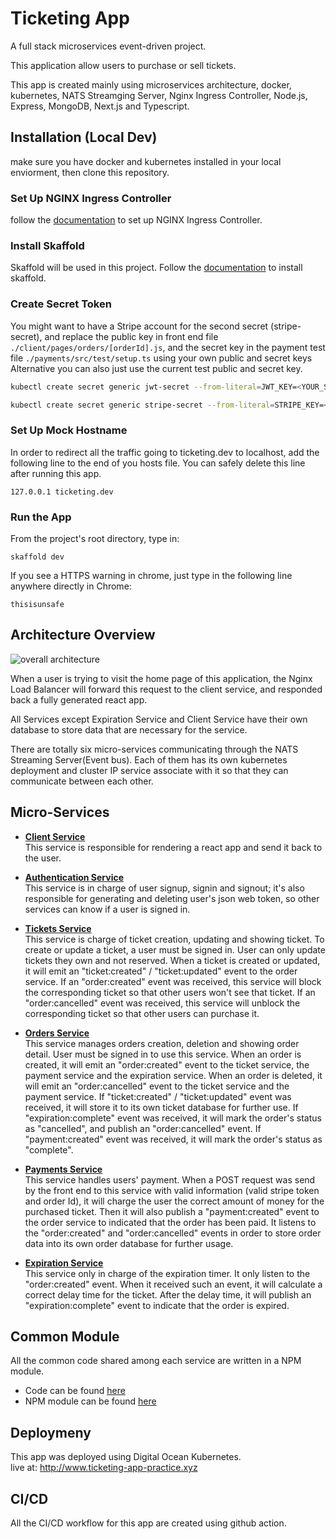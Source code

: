# Ticketing App
A full stack microservices event-driven project. 

This application allow users to purchase or sell tickets.

This app is created mainly using microservices architecture, docker, kubernetes, NATS Streamging Server, Nginx Ingress Controller, Node.js, Express, MongoDB, Next.js and Typescript.

## Installation (Local Dev)
make sure you have docker and kubernetes installed in your local enviorment, then clone this repository.

### Set Up NGINX Ingress Controller
follow the [documentation](https://kubernetes.github.io/ingress-nginx/deploy/) to set up NGINX Ingress Controller.

### Install Skaffold
Skaffold will be used in this project. Follow the [documentation](https://skaffold.dev/docs/install/) to install skaffold.

### Create Secret Token
You might want to have a Stripe account for the second secret (stripe-secret), and replace the public key in front end file `./client/pages/orders/[orderId].js`, and the secret key in the payment test file `./payments/src/test/setup.ts` using your own public and secret keys <br>
Alternative you can also just use the current test public and secret key.

```bash
kubectl create secret generic jwt-secret --from-literal=JWT_KEY=<YOUR_SECRET_KEY>

kubectl create secret generic stripe-secret --from-literal=STRIPE_KEY=<YOUR_SECRET_KEY>
```

### Set Up Mock Hostname
In order to redirect all the traffic going to ticketing.dev to localhost, add the following line to the end of you hosts file. You can safely delete this line after running this app.
```
127.0.0.1 ticketing.dev
```

### Run the App
From the project's root directory, type in:
```
skaffold dev
```

If you see a HTTPS warning in chrome, just type in the following line anywhere directly in Chrome:
```
thisisunsafe
```

## Architecture Overview
![overall architecture](https://i.ibb.co/MVmWxV9/overall-architecture.jpg)

When a user is trying to visit the home page of this application, the Nginx Load Balancer will forward this request to the client service, and responded back a fully generated react app.

All Services except Expiration Service and Client Service have their own database to store data that are necessary for the service.

There are totally six micro-services communicating through the NATS Streaming Server(Event bus). Each of them has its own kubernetes deployment and cluster IP service associate with it so that they can communicate between each other. 

## Micro-Services
- **[Client Service](https://github.com/WeijuZheng/ticketing/tree/master/client)** <br>
This service is responsible for rendering a react app and send it back to the user.

- **[Authentication Service](https://github.com/WeijuZheng/ticketing/tree/master/auth)** <br>
This service is in charge of user signup, signin and signout; it's also responsible for generating and deleting user's json web token, so other services can know if a user is signed in.

- **[Tickets Service](https://github.com/WeijuZheng/ticketing/tree/master/tickets)** <br>
This service is charge of ticket creation, updating and showing ticket. To create or update a ticket, a user must be signed in. User can only update tickets they own and not reserved. When a ticket is created or updated, it will emit an "ticket:created" / "ticket:updated" event to the order service. If an "order:created" event was received, this service will block the corresponding ticket so that other users won't see that ticket.  If an "order:cancelled" event was received, this service will unblock the corresponding ticket so that other users can purchase it.

- **[Orders Service](https://github.com/WeijuZheng/ticketing/tree/master/orders)** <br>
This service manages orders creation, deletion and showing order detail. User must be signed in to use this service. When an order is created, it will emit an "order:created" event to the ticket service, the payment service and the expiration service. When an order is deleted, it will emit an "order:cancelled" event to the ticket service and the payment service. If "ticket:created" / "ticket:updated" event was received, it will store it to its own ticket database for further use. If "expiration:complete" event was received, it will mark the order's status as "cancelled", and publish an "order:cancelled" event. If "payment:created" event was received, it will mark the order's status as "complete".

- **[Payments Service](https://github.com/WeijuZheng/ticketing/tree/master/payments)** <br>
This service handles users' payment. When a POST request was send by the front end to this service with valid information (valid stripe token and order Id), it will charge the user the correct amount of money for the purchased ticket. Then it will also publish a "payment:created" event to the order service to indicated that the order has been paid. It listens to the "order:created" and "order:cancelled" events in order to store order data into its own order database for further usage.

- **[Expiration Service](https://github.com/WeijuZheng/ticketing/tree/master/expiration)** <br>
This service only in charge of the expiration timer. It only listen to the "order:created" event. When it received such an event, it will calculate a correct delay time for the ticket. After the delay time, it will publish an "expiration:complete" event to indicate that the order is expired.

## Common Module
All the common code shared among each service are written in a NPM module.<br> 
- Code can be found [here](https://github.com/WeijuZheng/ticketing-common/tree/7417330665b3f90442fc5007cf10666bcc1b2751)<br>
- NPM module can be found [here](https://www.npmjs.com/package/@wztickets/common) 

## Deploymeny
This app was deployed using Digital Ocean Kubernetes. <br>
live at: http://www.ticketing-app-practice.xyz

## CI/CD
All the CI/CD workflow for this app are created using github action.